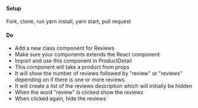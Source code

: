 #### Setup
Fork, clone, run yarn install, yarn start, pull request

#### Do
 * Add a new class component for Reviews
 * Make sure your components extends the React component
 * Import and use this component in ProductDetail
 * This component will take a product from props
 * It will show the number of reviews followed by "review" or "reviews" depending on if there is one or more reviews
 * It will create a list of the reviews description which will initially be hidden
 * When the word "review" is clicked show the reviews
 * When clicked again, hide the reviews
